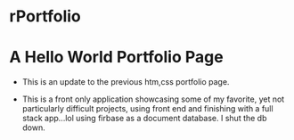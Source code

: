 # rPortfolio
# A Hello World Portfolio Page

* This is an update to the previous htm,css portfolio page.

* This is a front only application showcasing some of my favorite, yet not particularly difficult projects, using front end and finishing with a full stack app...lol  using firbase as a document database.  I shut the db down.
